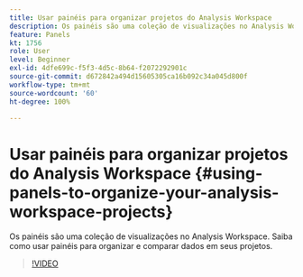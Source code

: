 ```yaml
---
title: Usar painéis para organizar projetos do Analysis Workspace
description: Os painéis são uma coleção de visualizações no Analysis Workspace. Saiba como usar painéis para organizar e comparar dados em seus projetos.
feature: Panels
kt: 1756
role: User
level: Beginner
exl-id: 4dfe699c-f5f3-4d5c-8b64-f2072292901c
source-git-commit: d672842a494d15605305ca16b092c34a045d800f
workflow-type: tm+mt
source-wordcount: '60'
ht-degree: 100%

---
```


# Usar painéis para organizar projetos do Analysis Workspace {#using-panels-to-organize-your-analysis-workspace-projects}

Os painéis são uma coleção de visualizações no Analysis Workspace. Saiba como usar painéis para organizar e comparar dados em seus projetos.

>[!VIDEO](https://video.tv.adobe.com/v/30817/?quality=12&learn=on&captions=por_br)
